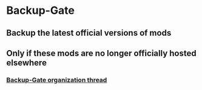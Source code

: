 # Backup-Gate


## Backup the latest official versions of mods

## Only if these mods are no longer officially hosted elsewhere

### [Backup-Gate organization thread]()
